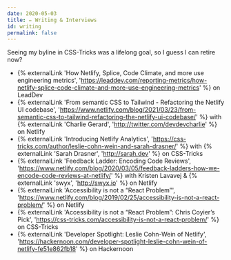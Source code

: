 ```yaml
---
date: 2020-05-03
title: ✏️ Writing & Interviews
id: writing
permalink: false
---
```


Seeing my byline in CSS-Tricks was a lifelong goal, so I guess I can retire now?

- {% externalLink 'How Netlify, Splice, Code Climate, and more use engineering metrics', 'https://leaddev.com/reporting-metrics/how-netlify-splice-code-climate-and-more-use-engineering-metrics' %} on LeadDev
- {% externalLink 'From semantic CSS to Tailwind - Refactoring the Netlify UI codebase', 'https://www.netlify.com/blog/2021/03/23/from-semantic-css-to-tailwind-refactoring-the-netlify-ui-codebase/' %} with {% externalLink 'Charlie Gerard', 'http://twitter.com/devdevcharlie' %} on Netlify
- {% externalLink 'Introducing Netlify Analytics', 'https://css-tricks.com/author/leslie-cohn-wein-and-sarah-drasner/' %} with {% externalLink 'Sarah Drasner', 'http://sarah.dev' %} on CSS-Tricks
- {% externalLink 'Feedback Ladder: Encoding Code Reviews', 'https://www.netlify.com/blog/2020/03/05/feedback-ladders-how-we-encode-code-reviews-at-netlify/' %} with Kristen Lavavej & {% externalLink 'swyx', 'http://swyx.io' %} on Netlify
- {% externalLink 'Accessibility is not a “React Problem”', 'https://www.netlify.com/blog/2019/02/25/accessibility-is-not-a-react-problem/' %} on Netlify
- {% externalLink 'Accessibility is not a “React Problem”: Chris Coyier’s Pick', 'https://css-tricks.com/accessibility-is-not-a-react-problem/' %} on CSS-Tricks
- {% externalLink 'Developer Spotlight: Leslie Cohn-Wein of Netlify', 'https://hackernoon.com/developer-spotlight-leslie-cohn-wein-of-netlify-fe51e862fb18' %} on Hackernoon
